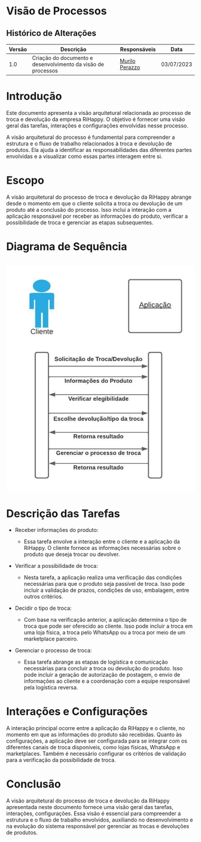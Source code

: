 # Visão de Processos

## Histórico de Alterações

| Versão | Descrição                                                    | Responsáveis                                   | Data       |
| ------ | ------------------------------------------------------------ | ---------------------------------------------- | ---------- |
| 1.0    | Criação do documento e desenvolvimento da visão de processos | [Murilo Perazzo](https://github.com/murilopbs) | 03/07/2023 |

# Introdução

Este documento apresenta a visão arquitetural relacionada ao processo de troca e devolução da empresa RiHappy. O objetivo é fornecer uma visão geral das tarefas, interações e configurações envolvidas nesse processo.

A visão arquitetural do processo é fundamental para compreender a estrutura e o fluxo de trabalho relacionados à troca e devolução de produtos. Ela ajuda a identificar as responsabilidades das diferentes partes envolvidas e a visualizar como essas partes interagem entre si.

# Escopo

A visão arquitetural do processo de troca e devolução da RiHappy abrange desde o momento em que o cliente solicita a troca ou devolução de um produto até a conclusão do processo. Isso inclui a interação com a aplicação responsável por receber as informações do produto, verificar a possibilidade de troca e gerenciar as etapas subsequentes.

# Diagrama de Sequência

<br>![image](../imagens/Diagramadesequenciaprocessos.jpeg)

# Descrição das Tarefas

- Receber informações do produto:

  - Essa tarefa envolve a interação entre o cliente e a aplicação da RiHappy. O cliente fornece as informações necessárias sobre o produto que deseja trocar ou devolver.

- Verificar a possibilidade de troca:

  - Nesta tarefa, a aplicação realiza uma verificação das condições necessárias para que o produto seja passível de troca. Isso pode incluir a validação de prazos, condições de uso, embalagem, entre outros critérios.

- Decidir o tipo de troca:
  - Com base na verificação anterior, a aplicação determina o tipo de troca que pode ser oferecido ao cliente. Isso pode incluir a troca em uma loja física, a troca pelo WhatsApp ou a troca por meio de um marketplace parceiro.
- Gerenciar o processo de troca:
  - Essa tarefa abrange as etapas de logística e comunicação necessárias para concluir a troca ou devolução do produto. Isso pode incluir a geração de autorização de postagem, o envio de informações ao cliente e a coordenação com a equipe responsável pela logística reversa.

# Interações e Configurações

A interação principal ocorre entre a aplicação da RiHappy e o cliente, no momento em que as informações do produto são recebidas.
Quanto às configurações, a aplicação deve ser configurada para se integrar com os diferentes canais de troca disponíveis, como lojas físicas, WhatsApp e marketplaces. Também é necessário configurar os critérios de validação para a verificação da possibilidade de troca.

# Conclusão

A visão arquitetural do processo de troca e devolução da RiHappy apresentada neste documento fornece uma visão geral das tarefas, interações, configurações. Essa visão é essencial para compreender a estrutura e o fluxo de trabalho envolvidos, auxiliando no desenvolvimento e na evolução do sistema responsável por gerenciar as trocas e devoluções de produtos.

